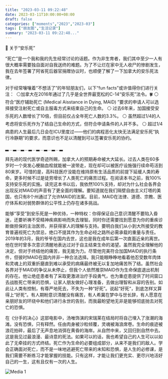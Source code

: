 ```yaml
---
title: "2023-03-11 09:22:48"
date: 2023-03-11T10:00:00+08:00
draft: false
categories: ["moments","2023","2023-03"]
tags: ["朋友圈","生活记录"]
summary: "2023-03-11 09:22:48..."
---
```


🖤 关于“安乐死”

​“死亡”是一个我和我的先生经常讨论的话题。作为非生育者，我们其中至少一人有很大概率需要独自面对自我送终的难题。为了不让烂在家中无人收尸的惨剧发生，我在去年签署了阿省死后器官捐赠协议时，也顺便了解了一下加拿大的安乐死法律。

对于经常嚷嚷着“不想活了”的年轻朋友们，以下“fun facts”或许值得你们进行关注：
​
⚪ ​加拿大在2016年通过了几乎是全世界最宽松的C-14“安乐死”法令。🍀
⚪ 符合“医疗辅助死亡 (Medical Aisstance in Dying, MAID) ”要求的申请人可以选择接受注射死亡或自主服毒方式来结束自己的生命。
⚪ 过去6年来，加国接受安乐死的人数增长了10倍，但目前仅占全年死亡人数的3.3%。
⚪ 虽然超过1/4的人考虑将安乐死作为了结自己生命的方式，但符合申请条件的人并不多。
⚪ 超过1/4病患的人生最后几日会在ICU里度过——他们的病程恶化太快无法满足安乐死“执行冷静期”的要求，而意识也不足以清醒到可以签署安乐死的协约。

​▂﹍▂﹍▂﹍▂﹍▂﹍▂﹍▂﹍▂  

拜​先进的现代医学奇迹所赐，加拿大人的预期寿命被大大延长。过去人类在60多岁时一个突发心梗脑血栓就能被一波带走，现在却可以被医疗设施强行续命苟活到80来岁。可惜的是，高科技医疗没能在维持原有生活品质的前提下延缓人类的寿命，更多时候不过是徒劳增长了人类死亡的痛苦过程。
​
​在阅读本书之前，我100%支持安乐死的实施。读完这本书以后，我依然100%支持，却对为什么社会各界会出现反对MAID的声音有了更全面的理解。要知道就在我们隔壁自由主义灯塔的美国，也只有8个州通过了允许MAID的法案。目前，MAID在法律、道德、宗教、医疗体系和对弱势群体的公平性上仍存在诸多挑战。

能够“享受”到安乐死是一种优待，一种特权：你得保证自己意识清醒不要陷入昏迷，还要祈祷不受精神疾病影响而失去理智。同时你还需要找到愿意为你的重疾诊断做担保的主治医师，并获得家人的理解与支持。要明白我们从小到大所接受的教育普遍视死亡为禁忌，绝口不提其作为生命必经之路所必需承载的重量与责任。
​
2019年的3月，我的爷爷在国内去世，这也是我在成年后第一次直面近亲的离世。​他在世时曾多次意识清醒地表达过对于自主结束生命的渴望。虽然我完全理解他的决定，但对于终结他的痛苦，我无能为力。尽管他完美符合加国MAID的执行条件，但彼时MAID在国内并非一种合法选择。我只能眼睁睁地看着他忍受数年肉体和灵魂上的双重折磨直到难以承受的病痛最终被无以复加地痛苦所了结。
​
​虽然社会各界对于MAID的争议从未停止，但我个人依然推崇MAID作为生命保底退出机制的存在。他让绝症患者有了采取更激进治疗手段勇气，也为重症患提供了时间窗口去战胜死亡带来的恐惧，让家人朋友做好心理准备，去做出理智和从容的告别。如此让人类有控制，有尊严地死去，不失为一种“好死”。
​
说起“好死“，到底怎样又算得上“好死”。有人期盼意识清醒没有痛苦，有人​希冀在梦中与世长辞，有人愿意在亲朋好友的环绕中和他们进行永世的告别，而我最盼望地无非是能够彻底抛去对死亡的恐惧。

在《分手的决心》这部电影中，汤唯饰演的宋瑞莱在结局时将自己埋入了涨潮的海滩。没有恐惧，只有释然。任由肉身被沙粒倾覆，灵魂被海浪席卷。生命的痕迹被浪花拍碎，最后了无声息地消弭在黄昏的海岸。从自然中来，又回归到自然中去。这是我见过最浪漫、最诗意的死法。如果可以的话，我也希望自己的人生可以以如此了无牵挂的方式终结。
​
​死亡作为生命的必要组成部分，从来不是我们的敌人。学会正确面对死亡，而不是一味地逃避死亡带来的未知和恐惧，是人生的必修课，是我们需要不断练习才能掌握的技能。只有这样，才能让我们更充实、更尽兴地活好自己的一生，这有且仅有一次的人生。

![Media 1](/Moments/photos/2023-03-11/202303110922480.jpg)


